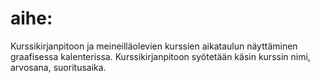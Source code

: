 # aihe:
Kurssikirjanpitoon ja meineilläolevien kurssien aikataulun näyttäminen graafisessa kalenterissa.
Kurssikirjanpitoon syötetään käsin kurssin nimi, arvosana, suoritusaika.

